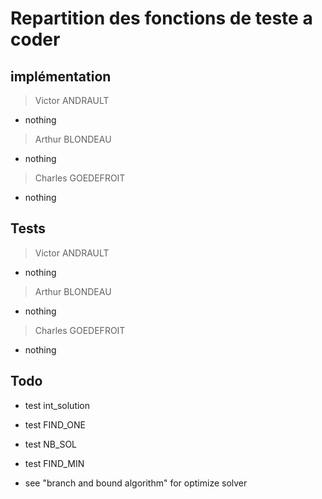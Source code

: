 # Repartition des fonctions de teste a coder

## implémentation

> Victor ANDRAULT

- nothing

> Arthur BLONDEAU

- nothing

> Charles GOEDEFROIT

- nothing

## Tests

> Victor ANDRAULT

- nothing

> Arthur BLONDEAU

- nothing

> Charles GOEDEFROIT

- nothing

## Todo

- test int_solution
- test FIND_ONE
- test NB_SOL
- test FIND_MIN

- see "branch and bound algorithm" for optimize solver
